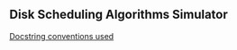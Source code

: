 ## Disk Scheduling Algorithms Simulator


[Docstring conventions used](http://www.python.org/dev/peps/pep-0257/)